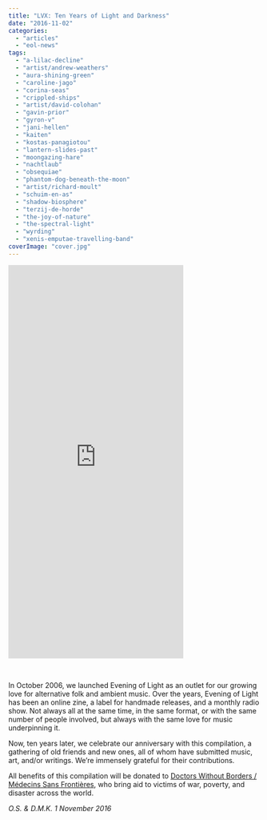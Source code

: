 ```yaml
---
title: "LVX: Ten Years of Light and Darkness"
date: "2016-11-02"
categories: 
  - "articles"
  - "eol-news"
tags: 
  - "a-lilac-decline"
  - "artist/andrew-weathers"
  - "aura-shining-green"
  - "caroline-jago"
  - "corina-seas"
  - "crippled-ships"
  - "artist/david-colohan"
  - "gavin-prior"
  - "gyron-v"
  - "jani-hellen"
  - "kaiten"
  - "kostas-panagiotou"
  - "lantern-slides-past"
  - "moongazing-hare"
  - "nachtlaub"
  - "obsequiae"
  - "phantom-dog-beneath-the-moon"
  - "artist/richard-moult"
  - "schuim-en-as"
  - "shadow-biosphere"
  - "terzij-de-horde"
  - "the-joy-of-nature"
  - "the-spectral-light"
  - "wyrding"
  - "xenis-emputae-travelling-band"
coverImage: "cover.jpg"
---
```


<iframe style="border: 0; width: 350px; height: 786px;" src="https://bandcamp.com/EmbeddedPlayer/album=3577037725/size=large/bgcol=333333/linkcol=2ebd35/transparent=true/" width="300" height="150" seamless=""><a href="http://eveningoflight.bandcamp.com/album/lvx-ten-years-of-light-and-darkness">LVX: Ten Years of Light and Darkness by Evening of Light</a></iframe>

 

In October 2006, we launched Evening of Light as an outlet for our growing love for alternative folk and ambient music. Over the years, Evening of Light has been an online zine, a label for handmade releases, and a monthly radio show. Not always all at the same time, in the same format, or with the same number of people involved, but always with the same love for music underpinning it.

Now, ten years later, we celebrate our anniversary with this compilation, a gathering of old friends and new ones, all of whom have submitted music, art, and/or writings. We’re immensely grateful for their contributions.

All benefits of this compilation will be donated to [Doctors Without Borders / Médecins Sans Frontières](http://www.msf.org/), who bring aid to victims of war, poverty, and disaster across the world.

_O.S. & D.M.K._ _1 November 2016_
